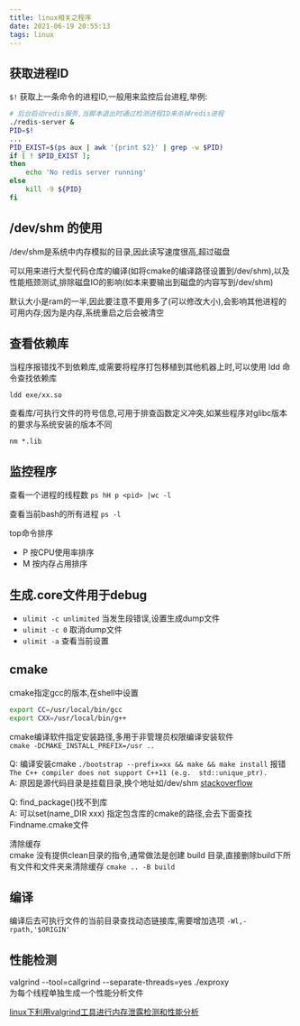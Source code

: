```yaml
---
title: linux相关之程序
date: 2021-06-19 20:55:13
tags: linux
---
```


## 获取进程ID

`$!` 获取上一条命令的进程ID,一般用来监控后台进程,举例:

```sh
# 后台启动redis服务,当脚本退出时通过检测进程ID来杀掉redis进程
./redis-server &
PID=$!
...
PID_EXIST=$(ps aux | awk '{print $2}' | grep -w $PID)
if [ ! $PID_EXIST ];
then
    echo 'No redis server running'
else
    kill -9 ${PID}
fi
```

## /dev/shm 的使用

/dev/shm是系统中内存模拟的目录,因此读写速度很高,超过磁盘

可以用来进行大型代码仓库的编译(如将cmake的编译路径设置到/dev/shm),以及性能瓶颈测试,排除磁盘IO的影响(如本来要输出到磁盘的内容写到/dev/shm)

默认大小是ram的一半,因此要注意不要用多了(可以修改大小),会影响其他进程的可用内存;因为是内存,系统重启之后会被清空

## 查看依赖库

当程序报错找不到依赖库,或需要将程序打包移植到其他机器上时,可以使用 ldd 命令查找依赖库

`ldd exe/xx.so`

查看库/可执行文件的符号信息,可用于排查函数定义冲突,如某些程序对glibc版本的要求与系统安装的版本不同

`nm *.lib`

## 监控程序

查看一个进程的线程数 `ps hH p <pid> |wc -l`

查看当前bash的所有进程 `ps -l`

top命令排序

* P 按CPU使用率排序
* M 按内存占用排序

## 生成.core文件用于debug

* `ulimit -c unlimited` 当发生段错误,设置生成dump文件
* `ulimit -c 0` 取消dump文件
* `ulimit -a` 查看当前设置

## cmake

cmake指定gcc的版本,在shell中设置

```sh
export CC=/usr/local/bin/gcc
export CXX=/usr/local/bin/g++
```

cmake编译软件指定安装路径,多用于非管理员权限编译安装软件  
`cmake -DCMAKE_INSTALL_PREFIX=/usr ..`

Q: 编译安装cmake `./bootstrap --prefix=xx && make && make install` 报错 `The C++ compiler does not support C++11 (e.g.  std::unique_ptr).`  
A: 原因是源代码目录是挂载目录,换个地址如/dev/shm [stackoverflow](https://stackoverflow.com/questions/50764046/c11-stdunique-ptr-error-cmake-3-11-3-bootstrap)

Q: find_package()找不到库  
A: 可以set(name_DIR xxx) 指定包含库的cmake的路径,会去下面查找Findname.cmake文件

清除缓存  
cmake 没有提供clean目录的指令,通常做法是创建 build 目录,直接删除build下所有文件和文件夹来清除缓存 `cmake .. -B build`

## 编译

编译后去可执行文件的当前目录查找动态链接库,需要增加选项 `-Wl,-rpath,'$ORIGIN'`

## 性能检测

valgrind --tool=callgrind --separate-threads=yes ./exproxy  
为每个线程单独生成一个性能分析文件


[linux下利用valgrind工具进行内存泄露检测和性能分析](https://blog.csdn.net/sunmenggmail/article/details/10543483)